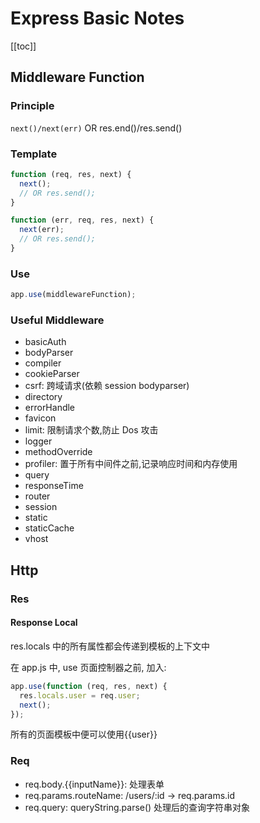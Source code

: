 # Express Basic Notes

[[toc]]

## Middleware Function

### Principle

`next()/next(err)` OR res.end()/res.send()

### Template

```js
function (req, res, next) {
  next();
  // OR res.send();
}

function (err, req, res, next) {
  next(err);
  // OR res.send();
}
```

### Use

```js
app.use(middlewareFunction);
```

### Useful Middleware

- basicAuth
- bodyParser
- compiler
- cookieParser
- csrf: 跨域请求(依赖 session bodyparser)
- directory
- errorHandle
- favicon
- limit: 限制请求个数,防止 Dos 攻击
- logger
- methodOverride
- profiler: 置于所有中间件之前,记录响应时间和内存使用
- query
- responseTime
- router
- session
- static
- staticCache
- vhost

## Http

### Res

#### Response Local

res.locals 中的所有属性都会传递到模板的上下文中

在 app.js 中, use 页面控制器之前, 加入:

```js
app.use(function (req, res, next) {
  res.locals.user = req.user;
  next();
});
```

所有的页面模板中便可以使用{{user}}

### Req

- req.body.{{inputName}}: 处理表单
- req.params.routeName: /users/:id -> req.params.id
- req.query: queryString.parse() 处理后的查询字符串对象
